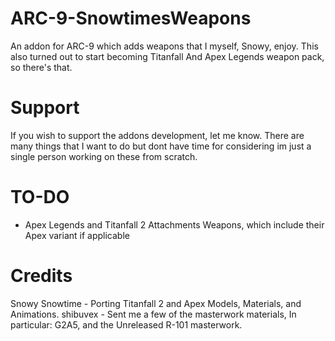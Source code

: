 # ARC-9-SnowtimesWeapons
An addon for ARC-9 which adds weapons that I myself, Snowy, enjoy. This also turned out to start becoming Titanfall And Apex Legends weapon pack, so there's that.

# Support
If you wish to support the addons development, let me know. There are many things that I want to do but dont have time for considering im just a single person working on these from scratch.

# TO-DO
- Apex Legends and Titanfall 2 Attachments
Weapons, which include their Apex variant if applicable

# Credits
Snowy Snowtime - Porting Titanfall 2 and Apex Models, Materials, and Animations.
shibuvex - Sent me a few of the masterwork materials, In particular: G2A5, and the Unreleased R-101 masterwork.
